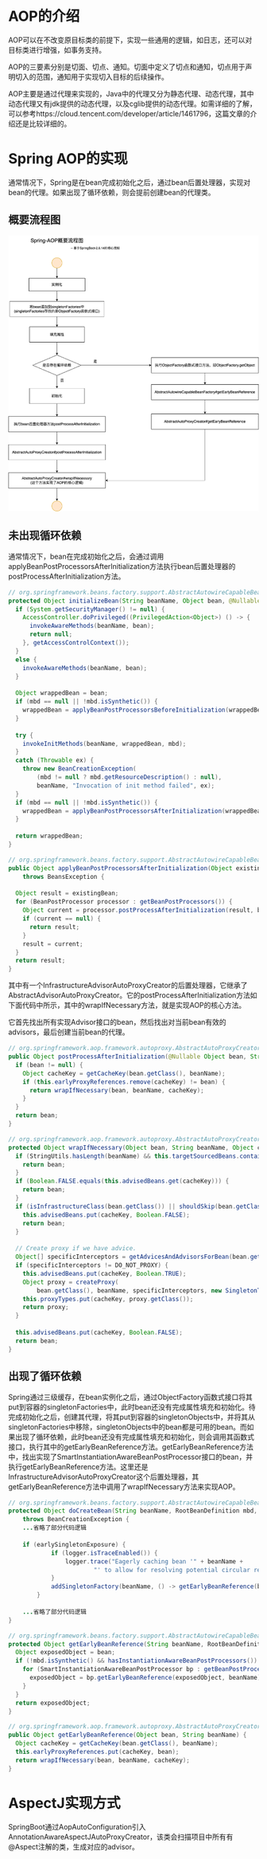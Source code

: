 # AOP的介绍

AOP可以在不改变原目标类的前提下，实现一些通用的逻辑，如日志，还可以对目标类进行增强，如事务支持。

AOP的三要素分别是切面、切点、通知。切面中定义了切点和通知，切点用于声明切入的范围，通知用于实现切入目标的后续操作。

AOP主要是通过代理来实现的，Java中的代理又分为静态代理、动态代理，其中动态代理又有jdk提供的动态代理，以及cglib提供的动态代理。如需详细的了解，可以参考https://cloud.tencent.com/developer/article/1461796，这篇文章的介绍还是比较详细的。

# Spring AOP的实现

通常情况下，Spring是在bean完成初始化之后，通过bean后置处理器，实现对bean的代理。如果出现了循环依赖，则会提前创建bean的代理类。

## 概要流程图

![Spring-AOP概要流程图](./images/Spring-AOP概要流程图.png)

## 未出现循环依赖

通常情况下，bean在完成初始化之后，会通过调用applyBeanPostProcessorsAfterInitialization方法执行bean后置处理器的postProcessAfterInitialization方法。

```java
// org.springframework.beans.factory.support.AbstractAutowireCapableBeanFactory#initializeBean
protected Object initializeBean(String beanName, Object bean, @Nullable RootBeanDefinition mbd) {
  if (System.getSecurityManager() != null) {
    AccessController.doPrivileged((PrivilegedAction<Object>) () -> {
      invokeAwareMethods(beanName, bean);
      return null;
    }, getAccessControlContext());
  }
  else {
    invokeAwareMethods(beanName, bean);
  }

  Object wrappedBean = bean;
  if (mbd == null || !mbd.isSynthetic()) {
    wrappedBean = applyBeanPostProcessorsBeforeInitialization(wrappedBean, beanName);
  }

  try {
    invokeInitMethods(beanName, wrappedBean, mbd);
  }
  catch (Throwable ex) {
    throw new BeanCreationException(
        (mbd != null ? mbd.getResourceDescription() : null),
        beanName, "Invocation of init method failed", ex);
  }
  if (mbd == null || !mbd.isSynthetic()) {
    wrappedBean = applyBeanPostProcessorsAfterInitialization(wrappedBean, beanName);
  }

  return wrappedBean;
}
```

```java
// org.springframework.beans.factory.support.AbstractAutowireCapableBeanFactory#applyBeanPostProcessorsAfterInitialization
public Object applyBeanPostProcessorsAfterInitialization(Object existingBean, String beanName)
    throws BeansException {

  Object result = existingBean;
  for (BeanPostProcessor processor : getBeanPostProcessors()) {
    Object current = processor.postProcessAfterInitialization(result, beanName);
    if (current == null) {
      return result;
    }
    result = current;
  }
  return result;
}
```

其中有一个InfrastructureAdvisorAutoProxyCreator的后置处理器，它继承了AbstractAdvisorAutoProxyCreator。它的postProcessAfterInitialization方法如下面代码中所示，其中的wrapIfNecessary方法，就是实现AOP的核心方法。

它首先找出所有实现Advisor接口的bean，然后找出对当前bean有效的advisors，最后创建当前bean的代理。

```java
// org.springframework.aop.framework.autoproxy.AbstractAutoProxyCreator#postProcessAfterInitialization
public Object postProcessAfterInitialization(@Nullable Object bean, String beanName) {
  if (bean != null) {
    Object cacheKey = getCacheKey(bean.getClass(), beanName);
    if (this.earlyProxyReferences.remove(cacheKey) != bean) {
      return wrapIfNecessary(bean, beanName, cacheKey);
    }
  }
  return bean;
}
```

```java
// org.springframework.aop.framework.autoproxy.AbstractAutoProxyCreator#wrapIfNecessary
protected Object wrapIfNecessary(Object bean, String beanName, Object cacheKey) {
  if (StringUtils.hasLength(beanName) && this.targetSourcedBeans.contains(beanName)) {
    return bean;
  }
  if (Boolean.FALSE.equals(this.advisedBeans.get(cacheKey))) {
    return bean;
  }
  if (isInfrastructureClass(bean.getClass()) || shouldSkip(bean.getClass(), beanName)) {
    this.advisedBeans.put(cacheKey, Boolean.FALSE);
    return bean;
  }

  // Create proxy if we have advice.
  Object[] specificInterceptors = getAdvicesAndAdvisorsForBean(bean.getClass(), beanName, null);
  if (specificInterceptors != DO_NOT_PROXY) {
    this.advisedBeans.put(cacheKey, Boolean.TRUE);
    Object proxy = createProxy(
        bean.getClass(), beanName, specificInterceptors, new SingletonTargetSource(bean));
    this.proxyTypes.put(cacheKey, proxy.getClass());
    return proxy;
  }

  this.advisedBeans.put(cacheKey, Boolean.FALSE);
  return bean;
}
```

## 出现了循环依赖

Spring通过三级缓存，在bean实例化之后，通过ObjectFactory函数式接口将其put到容器的singletonFactories中，此时bean还没有完成属性填充和初始化。待完成初始化之后，创建其代理，将其put到容器的singletonObjects中，并将其从singletonFactories中移除，singletonObjects中的bean都是可用的bean。而如果出现了循环依赖，此时bean还没有完成属性填充和初始化，则会调用其函数式接口，执行其中的getEarlyBeanReference方法。getEarlyBeanReference方法中，找出实现了SmartInstantiationAwareBeanPostProcessor接口的bean，并执行getEarlyBeanReference方法。这里还是InfrastructureAdvisorAutoProxyCreator这个后置处理器，其getEarlyBeanReference方法中调用了wrapIfNecessary方法来实现AOP。

```java
// org.springframework.beans.factory.support.AbstractAutowireCapableBeanFactory#doCreateBean
protected Object doCreateBean(String beanName, RootBeanDefinition mbd, @Nullable Object[] args)
    throws BeanCreationException {
    ...省略了部分代码逻辑
    
    if (earlySingletonExposure) {
			if (logger.isTraceEnabled()) {
				logger.trace("Eagerly caching bean '" + beanName +
						"' to allow for resolving potential circular references");
			}
			addSingletonFactory(beanName, () -> getEarlyBeanReference(beanName, mbd, bean));
		}
    
    ...省略了部分代码逻辑
}
```

```java
// org.springframework.beans.factory.support.AbstractAutowireCapableBeanFactory#getEarlyBeanReference
protected Object getEarlyBeanReference(String beanName, RootBeanDefinition mbd, Object bean) {
  Object exposedObject = bean;
  if (!mbd.isSynthetic() && hasInstantiationAwareBeanPostProcessors()) {
    for (SmartInstantiationAwareBeanPostProcessor bp : getBeanPostProcessorCache().smartInstantiationAware) {
      exposedObject = bp.getEarlyBeanReference(exposedObject, beanName);
    }
  }
  return exposedObject;
}
```

```java
// org.springframework.aop.framework.autoproxy.AbstractAutoProxyCreator#getEarlyBeanReference
public Object getEarlyBeanReference(Object bean, String beanName) {
  Object cacheKey = getCacheKey(bean.getClass(), beanName);
  this.earlyProxyReferences.put(cacheKey, bean);
  return wrapIfNecessary(bean, beanName, cacheKey);
}
```

# AspectJ实现方式

SpringBoot通过AopAutoConfiguration引入AnnotationAwareAspectJAutoProxyCreator，该类会扫描项目中所有有@Aspect注解的类，生成对应的advisor。

